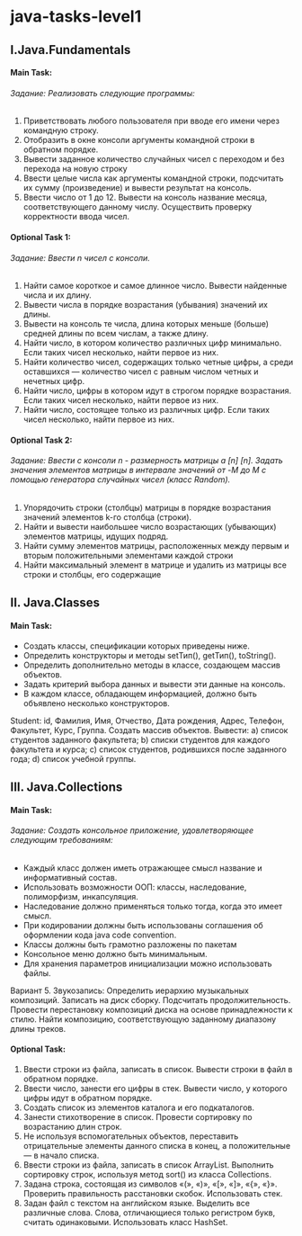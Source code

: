 # java-tasks-level1

## I.Java.Fundamentals

#### Main Task:

###### Задание: Реализовать следующие программы:
1. Приветствовать любого пользователя при вводе его имени через командную строку.
2. Отобразить в окне консоли аргументы командной строки в обратном порядке.
3. Вывести заданное количество случайных чисел с переходом и без перехода на новую строку
4. Ввести целые числа как аргументы командной строки, подсчитать их сумму (произведение) и вывести результат на консоль.
5. Ввести число от 1 до 12. Вывести на консоль название месяца, соответствующего данному числу. Осуществить проверку корректности ввода чисел.


#### Optional Task 1:

###### Задание: Ввести n чисел с консоли.
1. Найти самое короткое и самое длинное число. Вывести найденные числа и их длину.
2. Вывести числа в порядке возрастания (убывания) значений их длины.
3. Вывести на консоль те числа, длина которых меньше (больше) средней длины по всем числам, а также длину.
4. Найти число, в котором количество различных цифр минимально. Если таких чисел несколько, найти первое из них.
5. Найти количество чисел, содержащих только четные цифры, а среди оставшихся — количество чисел с равным числом четных и нечетных цифр.
6. Найти число, цифры в котором идут в строгом порядке возрастания. Если таких чисел несколько, найти первое из них.
7. Найти число, состоящее только из различных цифр. Если таких чисел несколько, найти первое из них.

#### Optional Task 2:

###### Задание: Ввести с консоли n - размерность матрицы a [n] [n]. Задать значения элементов матрицы в интервале значений от -M до M с помощью генератора случайных чисел (класс Random).
1. Упорядочить строки (столбцы) матрицы в порядке возрастания значений элементов k-го столбца (строки).
2. Найти и вывести наибольшее число возрастающих (убывающих) элементов матрицы, идущих подряд.
3. Найти сумму элементов матрицы, расположенных между первым и вторым положительными элементами каждой строки
4. Найти максимальный элемент в матрице и удалить из матрицы все строки и столбцы, его содержащие

## II. Java.Classes

#### Main Task:
 * Создать классы, спецификации которых приведены ниже. 
 * Определить конструкторы и методы setТип(), getТип(), toString(). 
 * Определить дополнительно методы в классе, создающем массив объектов. 
 * Задать критерий выбора данных и вывести эти данные на консоль. 
 * В каждом классе, обладающем информацией, должно быть объявлено несколько конструкторов.

Student: id, Фамилия, Имя, Отчество, Дата рождения, Адрес, Телефон, Факультет, Курс, Группа.
Создать массив объектов. Вывести:
a) список студентов заданного факультета;
b) списки студентов для каждого факультета и курса;
c) список студентов, родившихся после заданного года;
d) список учебной группы.

## III. Java.Collections

#### Main Task:
######   Задание: Создать консольное приложение, удовлетворяющее следующим требованиям:
   * Каждый класс должен иметь отражающее смысл название и информативный состав.
   * Использовать возможности ООП: классы, наследование, полиморфизм, инкапсуляция.
   * Наследование должно применяться только тогда, когда это имеет смысл.
   * При кодировании должны быть использованы соглашения об оформлении кода java code convention.
   * Классы должны быть грамотно разложены по пакетам
   * Консольное меню должно быть минимальным.
   * Для хранения параметров инициализации можно использовать файлы.
   
   Вариант 5. Звукозапись:
   Определить иерархию музыкальных композиций. 
   Записать на диск сборку. 
   Подсчитать продолжительность. 
   Провести перестановку композиций диска на основе принадлежности к стилю. 
   Найти композицию, соответствующую заданному диапазону длины треков.

#### Optional Task:
1. Ввести строки из файла, записать в список. Вывести строки в файл в обратном порядке.
2. Ввести число, занести его цифры в стек. Вывести число, у которого цифры идут в обратном порядке.
3. Создать список из элементов каталога и его подкаталогов.
4. Занести стихотворение в список. Провести сортировку по возрастанию длин строк.
5. Не используя вспомогательных объектов, переставить отрицательные элементы данного списка в конец, а положительные — в начало списка.
6. Ввести строки из файла, записать в список ArrayList. Выполнить сортировку строк, используя метод sort() из класса Collections.
7. Задана строка, состоящая из символов «(», «)», «[», «]», «{», «}». Проверить правильность расстановки скобок. Использовать стек.
8. Задан файл с текстом на английском языке. Выделить все различные слова. Слова, отличающиеся только регистром букв, считать одинаковыми. Использовать класс HashSet.